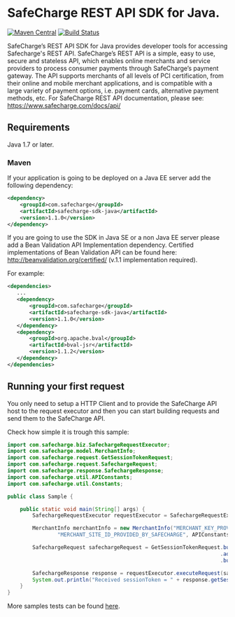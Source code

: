 # SafeCharge REST API SDK for Java.

[![Maven Central](https://maven-badges.herokuapp.com/maven-central/com.safecharge/safecharge-sdk-java/badge.svg)](https://maven-badges.herokuapp.com/maven-central/com.safecharge/safecharge-sdk-java)
[![Build Status](https://travis-ci.org/SafeChargeInternational/safecharge-java.svg?branch=master)](https://travis-ci.org/SafeChargeInternational/safecharge-java)

SafeCharge’s REST API SDK for Java provides developer tools for accessing Safecharge's REST API. SafeCharge’s REST API is a simple, easy to use, secure and stateless API, which enables online merchants and service providers to process consumer payments through SafeCharge’s payment gateway. The API supports merchants of all levels of PCI certification, from their online and mobile merchant applications, and is compatible with a large variety of payment options, i.e. payment cards, alternative payment methods, etc. For SafeCharge REST API documentation, please see: https://www.safecharge.com/docs/api/
 
## Requirements

Java 1.7 or later.

### Maven

If your application is going to be deployed on a Java EE server add the following dependency:

```xml
<dependency>    
    <groupId>com.safecharge</groupId>
    <artifactId>safecharge-sdk-java</artifactId>
    <version>1.1.0</version>
</dependency>
```

If you are going to use the SDK in Java SE or a non Java EE server please add a Bean Validation API Implementation dependency. Certified implementations of Bean Validation API can be found here: http://beanvalidation.org/certified/ (v.1.1 implementation required). 

For example:

 ```xml
<dependencies>
    ...
    <dependency>    
        <groupId>com.safecharge</groupId>
        <artifactId>safecharge-sdk-java</artifactId>
        <version>1.1.0</version>
    </dependency>
    <dependency>
        <groupId>org.apache.bval</groupId>
        <artifactId>bval-jsr</artifactId>
        <version>1.1.2</version>
    </dependency>
</dependencies>
 ```

## Running your first request

You only need to setup a HTTP Client and to provide the SafeCharge API host to the request executor and then you can start building requests and send them to the SafeCharge API. 

Check how simple it is trough this sample:

```java
import com.safecharge.biz.SafechargeRequestExecutor;
import com.safecharge.model.MerchantInfo;
import com.safecharge.request.GetSessionTokenRequest;
import com.safecharge.request.SafechargeRequest;
import com.safecharge.response.SafechargeResponse;
import com.safecharge.util.APIConstants;
import com.safecharge.util.Constants;

public class Sample {

    public static void main(String[] args) {
        SafechargeRequestExecutor requestExecutor = SafechargeRequestExecutor.getInstance();

        MerchantInfo merchantInfo = new MerchantInfo("MERCHANT_KEY_PROVIDED_BY_SAFECHARGE", "MERCHANT_ID_PROVIDED_BY_SAFECHARGE",
                "MERCHANT_SITE_ID_PROVIDED_BY_SAFECHARGE", APIConstants.INTEGRATION_HOST, Constants.HashAlgorithm.SHA256);

        SafechargeRequest safechargeRequest = GetSessionTokenRequest.builder()
                                                                    .addMerchantInfo(merchantInfo)
                                                                    .build();

        SafechargeResponse response = requestExecutor.executeRequest(safechargeRequest);
        System.out.println("Received sessionToken = " + response.getSessionToken());
    }
}
```
More samples tests can be found [here](https://github.com/SafeChargeInternational/safecharge-java/tree/master/src/test/java/com/safecharge/test/workflow/).
